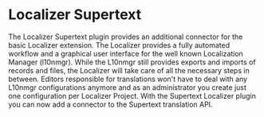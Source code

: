 Localizer Supertext
===================

The Localizer Supertext plugin provides an additional connector for the basic Localizer extension.
The Localizer provides a fully automated workflow and a graphical user interface for the well known Localization Manager (l10nmgr).
While the L10nmgr still provides exports and imports of records and files, the Localizer will take care of all the necessary steps in between.
Editors responsible for translations won't have to deal with any L10nmgr configurations anymore and as an administrator you create just one configuration per Localizer Project.
With the Supertext Localizer plugin you can now add a connector to the Supertext translation API.
